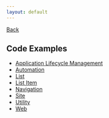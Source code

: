 ```yaml
---
layout: default
---
```

<div class="page-info" markdown="1">

[Back](/)
## Code Examples

</div>

- [Application Lifecycle Management](alm)
- [Automation](automation)
- [List](list)
- [List Item](listItem)
- [Navigation](nav)
- [Site](site)
- [Utility](utility)
- [Web](web)